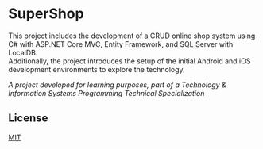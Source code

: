 # SuperShop

This project includes the development of a CRUD online shop system using C# with ASP.NET Core MVC, Entity Framework, and SQL Server with LocalDB.<br>
Additionally, the project introduces the setup of the initial Android and iOS development environments to explore the technology.

_A project developed for learning purposes, part of a Technology & Information Systems Programming Technical Specialization_

## License
[MIT](https://choosealicense.com/licenses/mit/)
